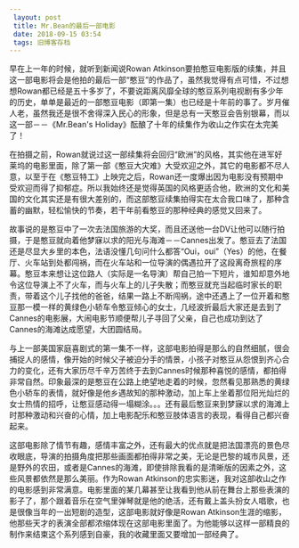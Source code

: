 ```yaml
---
 layout: post
 title: Mr.Bean的最后一部电影
 date: 2018-09-15 03:54
 tags: 旧博客存档
---
```

早在上一年的时候，就听到新闻说Rowan
Atkinson要拍憨豆电影版的续集，并且这一部电影将会是他拍的最后一部“憨豆”的作品了，虽然我觉得有点可惜，不过想想Rowan都已经是五十多岁了，不要说距离风靡全球的憨豆系列电视剧有多少年的历史，单单是最近的一部憨豆电影（即第一集）也已经是十年前的事了。岁月催人老，虽然我还是很不舍得深入民心的形象，但是总有一天憨豆会告别银幕，而以这一部－－《Mr.Bean's
Holiday》酝酿了十年的续集作为收山之作实在太完美了！



在拍摄之前，Rowan就说过这一部续集将会回归“欧洲”的风格，其实他在进军好莱坞的电影里面，除了第一部《憨豆大灾难》大受欢迎之外，其它的电影都不尽人意，以至于在《憨豆特工》上映完之后，Rowan还一度爆出因为电影没有预期中受欢迎而得了抑郁症。所以我始终还是觉得英国的风格更适合他，欧洲的文化和美国的文化其实还是有很大差别的，而这部憨豆续集拍得实在太合我口味了，那种含蓄的幽默，轻松愉快的节奏，若干年前看憨豆的那种经典的感觉又回来了。



故事说的是憨豆中了一次去法国旅游的大奖，而且还送他一台DV让他可以随行拍摄，于是憨豆就向着他梦寐以求的阳光与海滩－－Cannes出发了。憨豆去了法国还是尽显大乡里的本色，法语没懂几句问什么都答“Oui，oui”（Yes）的他，在餐厅、火车站到处都闯祸，而在火车站和一位导演的偶遇拉开了这段离奇旅程的序幕。憨豆本来想让这位路人（实际是一名导演）帮自己拍一下短片，谁知却意外地令这位导演上不了火车，而与火车上的儿子失散；而憨豆就充当起临时家长的职责，带着这个儿子找他的爸爸，结果一路上不断闯祸，途中还遇上了一位开着和憨豆那一模一样的黄绿色小轿车令憨豆倾心的女士，几经波折最后大家还是去到了Cannes的电影展，大闹电影节顺便帮儿子寻回了父亲，自己也成功到达了Cannes的海滩达成愿望，大团圆结局。



与上一部美国家庭喜剧式的第一集不一样，这部电影拍得是那么的自然细腻，很会捕捉人的感情，像开始的时候父子被迫分手的情景，小孩子对憨豆从怨恨到齐心合力的变化，还有大家历尽千辛万苦终于去到Cannes时候那种喜悦的感情，都拍得非常自然。印象最深的是憨豆在公路上绝望地走着的时候，忽然看见那熟悉的黄绿色小轿车的表情，就好像是他乡遇故知的那种激动，加上车上坐着那位阳光灿烂的女士热情的招呼，让憨豆感动得一塌糊涂。。。还有最后憨豆来到梦寐以求的海滩上时那种激动和兴奋的心情，加上电影配乐和憨豆肢体语言的表现，看得自己都兴奋起来。



这部电影除了情节有趣，感情丰富之外，还有最大的优点就是把法国漂亮的景色尽收眼底，导演的拍摄角度把那些画面都拍得非常之美，无论是巴黎的城市风景，还是野外的农田，或者是Cannes的海滩，即使排除我看的是清晰版的因素之外，这些风景都依然是那么美丽。作为Rowan
Atkinson的忠实影迷，我对这部收山之作的电影感到非常满意。电影里面的某几幕甚至让我看到他从前在舞台上那些表演的影子了，那个跟着音乐在空气里弹琴就是他的绝活，还有戴上盖头扮女人唱歌，也是很像当年的一出短剧的造型，这部电影就好像是Rowan
Atkinson生涯的缩影，他那些天才的表演全部都浓缩体现在这部电影里面了。为他能够以这样一部精良的制作来结束这个系列感到自豪，我的收藏里面又要增加一部经典了。

